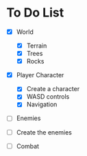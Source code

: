 # To Do List

- [X] World
    - [X] Terrain
    - [X] Trees
    - [X] Rocks

- [X] Player Character
    - [X] Create a character
    - [X] WASD controls
    - [X] Navigation 

- [ ] Enemies
 - [ ] Create the enemies

- [ ] Combat